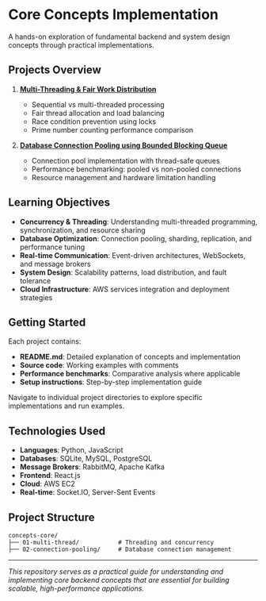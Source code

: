 # Core Concepts Implementation

A hands-on exploration of fundamental backend and system design concepts through practical implementations.

## Projects Overview

1. **[Multi-Threading & Fair Work Distribution](01-multi-thread/)**
   - Sequential vs multi-threaded processing
   - Fair thread allocation and load balancing
   - Race condition prevention using locks
   - Prime number counting performance comparison

2. **[Database Connection Pooling using Bounded Blocking Queue](02-connection-pooling/)**
   - Connection pool implementation with thread-safe queues
   - Performance benchmarking: pooled vs non-pooled connections
   - Resource management and hardware limitation handling

## Learning Objectives

- **Concurrency & Threading**: Understanding multi-threaded programming, synchronization, and resource sharing
- **Database Optimization**: Connection pooling, sharding, replication, and performance tuning
- **Real-time Communication**: Event-driven architectures, WebSockets, and message brokers
- **System Design**: Scalability patterns, load distribution, and fault tolerance
- **Cloud Infrastructure**: AWS services integration and deployment strategies

## Getting Started

Each project contains:
- **README.md**: Detailed explanation of concepts and implementation
- **Source code**: Working examples with comments
- **Performance benchmarks**: Comparative analysis where applicable
- **Setup instructions**: Step-by-step implementation guide

Navigate to individual project directories to explore specific implementations and run examples.

## Technologies Used

- **Languages**: Python, JavaScript
- **Databases**: SQLite, MySQL, PostgreSQL
- **Message Brokers**: RabbitMQ, Apache Kafka
- **Frontend**: React.js
- **Cloud**: AWS EC2
- **Real-time**: Socket.IO, Server-Sent Events

## Project Structure

```
concepts-core/
├── 01-multi-thread/           # Threading and concurrency
├── 02-connection-pooling/     # Database connection management
```

---

*This repository serves as a practical guide for understanding and implementing core backend concepts that are essential for building scalable, high-performance applications.*
